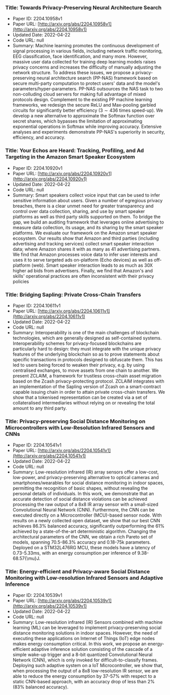 ### Title: Towards Privacy-Preserving Neural Architecture Search
* Paper ID: 2204.10958v1
* Paper URL: [http://arxiv.org/abs/2204.10958v1](http://arxiv.org/abs/2204.10958v1)
* Updated Date: 2022-04-22
* Code URL: null
* Summary: Machine learning promotes the continuous development of signal processing in
various fields, including network traffic monitoring, EEG classification, face
identification, and many more. However, massive user data collected for
training deep learning models raises privacy concerns and increases the
difficulty of manually adjusting the network structure. To address these
issues, we propose a privacy-preserving neural architecture search (PP-NAS)
framework based on secure multi-party computation to protect users' data and
the model's parameters/hyper-parameters. PP-NAS outsources the NAS task to two
non-colluding cloud servers for making full advantage of mixed protocols
design. Complement to the existing PP machine learning frameworks, we redesign
the secure ReLU and Max-pooling garbled circuits for significantly better
efficiency ($3 \sim 436$ times speed-up). We develop a new alternative to
approximate the Softmax function over secret shares, which bypasses the
limitation of approximating exponential operations in Softmax while improving
accuracy. Extensive analyses and experiments demonstrate PP-NAS's superiority
in security, efficiency, and accuracy.

### Title: Your Echos are Heard: Tracking, Profiling, and Ad Targeting in the Amazon Smart Speaker Ecosystem
* Paper ID: 2204.10920v1
* Paper URL: [http://arxiv.org/abs/2204.10920v1](http://arxiv.org/abs/2204.10920v1)
* Updated Date: 2022-04-22
* Code URL: null
* Summary: Smart speakers collect voice input that can be used to infer sensitive
information about users. Given a number of egregious privacy breaches, there is
a clear unmet need for greater transparency and control over data collection,
sharing, and use by smart speaker platforms as well as third party skills
supported on them. To bridge the gap, we build an auditing framework that
leverages online advertising to measure data collection, its usage, and its
sharing by the smart speaker platforms. We evaluate our framework on the Amazon
smart speaker ecosystem. Our results show that Amazon and third parties
(including advertising and tracking services) collect smart speaker interaction
data; where Amazon shares it with as many as 41 advertising partners. We find
that Amazon processes voice data to infer user interests and uses it to serve
targeted ads on-platform (Echo devices) as well as off-platform (web). Smart
speaker interaction leads to as much as 30X higher ad bids from advertisers.
Finally, we find that Amazon's and skills' operational practices are often
inconsistent with their privacy policies

### Title: Bridging Sapling: Private Cross-Chain Transfers
* Paper ID: 2204.10611v1
* Paper URL: [http://arxiv.org/abs/2204.10611v1](http://arxiv.org/abs/2204.10611v1)
* Updated Date: 2022-04-22
* Code URL: null
* Summary: Interoperability is one of the main challenges of blockchain technologies,
which are generally designed as self-contained systems. Interoperability
schemes for privacy-focused blockchains are particularly hard to design: they
must integrate with the unique privacy features of the underlying blockchain so
as to prove statements about specific transactions in protocols designed to
obfuscate them. This has led to users being forced to weaken their privacy,
e.g. by using centralised exchanges, to move assets from one chain to another.
We present ZCLAIM, a framework for trustless cross-chain asset migration based
on the Zcash privacy-protecting protocol. ZCLAIM integrates with an
implementation of the Sapling version of Zcash on a smart-contract capable
issuing chain in order to attain private cross-chain transfers. We show that a
tokenised representation can be created via a set of collateralised
intermediaries without relying on or revealing the total amount to any third
party.

### Title: Privacy-preserving Social Distance Monitoring on Microcontrollers with Low-Resolution Infrared Sensors and CNNs
* Paper ID: 2204.10541v1
* Paper URL: [http://arxiv.org/abs/2204.10541v1](http://arxiv.org/abs/2204.10541v1)
* Updated Date: 2022-04-22
* Code URL: null
* Summary: Low-resolution infrared (IR) array sensors offer a low-cost, low-power, and
privacy-preserving alternative to optical cameras and smartphones/wearables for
social distance monitoring in indoor spaces, permitting the recognition of
basic shapes, without revealing the personal details of individuals. In this
work, we demonstrate that an accurate detection of social distance violations
can be achieved processing the raw output of a 8x8 IR array sensor with a
small-sized Convolutional Neural Network (CNN). Furthermore, the CNN can be
executed directly on a Microcontroller (MCU)-based sensor node.
  With results on a newly collected open dataset, we show that our best CNN
achieves 86.3% balanced accuracy, significantly outperforming the 61% achieved
by a state-of-the-art deterministic algorithm. Changing the architectural
parameters of the CNN, we obtain a rich Pareto set of models, spanning
70.5-86.3% accuracy and 0.18-75k parameters. Deployed on a STM32L476RG MCU,
these models have a latency of 0.73-5.33ms, with an energy consumption per
inference of 9.38-68.57{\mu}J.

### Title: Energy-efficient and Privacy-aware Social Distance Monitoring with Low-resolution Infrared Sensors and Adaptive Inference
* Paper ID: 2204.10539v1
* Paper URL: [http://arxiv.org/abs/2204.10539v1](http://arxiv.org/abs/2204.10539v1)
* Updated Date: 2022-04-22
* Code URL: null
* Summary: Low-resolution infrared (IR) Sensors combined with machine learning (ML) can
be leveraged to implement privacy-preserving social distance monitoring
solutions in indoor spaces. However, the need of executing these applications
on Internet of Things (IoT) edge nodes makes energy consumption critical. In
this work, we propose an energy-efficient adaptive inference solution
consisting of the cascade of a simple wake-up trigger and a 8-bit quantized
Convolutional Neural Network (CNN), which is only invoked for
difficult-to-classify frames. Deploying such adaptive system on a IoT
Microcontroller, we show that, when processing the output of a 8x8
low-resolution IR sensor, we are able to reduce the energy consumption by
37-57% with respect to a static CNN-based approach, with an accuracy drop of
less than 2% (83% balanced accuracy).

